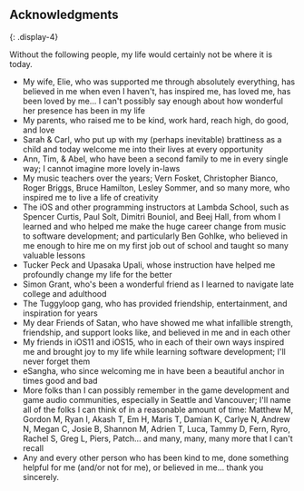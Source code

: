 ## Acknowledgments
{: .display-4}

Without the following people, my life would certainly not be where it is today.

- My wife, Elie, who was supported me through absolutely everything, has believed in me when even I haven't, has inspired me, has loved me, has been loved by me... I can't possibly say enough about how wonderful her presence has been in my life
- My parents, who raised me to be kind, work hard, reach high, do good, and love
- Sarah & Carl, who put up with my (perhaps inevitable) brattiness as a child and today welcome me into their lives at every opportunity
- Ann, Tim, & Abel, who have been a second family to me in every single way; I cannot imagine more lovely in-laws
- My music teachers over the years; Vern Fosket, Christopher Bianco, Roger Briggs, Bruce Hamilton, Lesley Sommer, and so many more, who inspired me to live a life of creativity
- The iOS and other programming instructors at Lambda School, such as Spencer Curtis, Paul Solt, Dimitri Bouniol, and Beej Hall, from whom I learned and who helped me make the huge career change from music to software development; and particularly Ben Gohlke, who believed in me enough to hire me on my first job out of school and taught so many valuable lessons
- Tucker Peck and Upasaka Upali, whose instruction have helped me profoundly change my life for the better
- Simon Grant, who's been a wonderful friend as I learned to navigate late college and adulthood
- The Tuggyloop gang, who has provided friendship, entertainment, and inspiration for years
- My dear Friends of Satan, who have showed me what infallible strength, friendship, and support looks like, and believed in me and in each other
- My friends in iOS11 and iOS15, who in each of their own ways inspired me and brought joy to my life while learning software development; I'll never forget them
- eSangha, who since welcoming me in have been a beautiful anchor in times good and bad
- More folks than I can possibly remember in the game development and game audio communities, especially in Seattle and Vancouver; I'll name all of the folks I can think of in a reasonable amount of time: Matthew M, Gordon M, Ryan I, Akash T, Em H, Maris T, Damian K, Carlye N, Andrew N, Megan C, Josie B, Shannon M, Adrien T, Luca, Tammy D, Fern, Ryro, Rachel S, Greg L, Piers, Patch... and many, many, many more that I can't recall
- Any and every other person who has been kind to me, done something helpful for me (and/or not for me), or believed in me... thank you sincerely.
